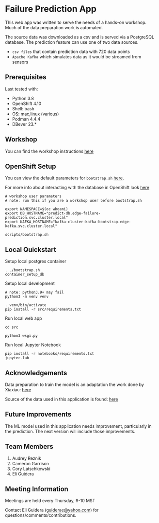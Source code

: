 # Failure Prediction App

This web app was written to serve the needs of a hands-on workshop. Much of the data preparation work is automated.

The source data was downloaded as a csv and is served via a PostgreSQL database. The prediction feature can use one of two data sources.

- `csv files` that contain prediction data with 720 data points
- `Apache Kafka` which simulates data as it would be streamed from sensors

## Prerequisites

Last tested with:

- Python 3.8
- OpenShift 4.10
- Shell: bash
- OS: mac,linux (various)
- Podman 4.4.4
- DBever 23.*

## Workshop

You can find the workshop instructions [here](docs/instructions.md)

## OpenShift Setup

You can view the default parameters for `bootstrap.sh` [here](scripts/bootstrap.sh).

For more info about interacting with the database in OpenShift look [here](database/README.md)

```
# workshop user parameters
# note: run this if you are a workshop user before bootstrap.sh

export NAMESPACE=$(oc whoami)
export DB_HOSTNAME="predict-db.edge-failure-prediction.svc.cluster.local"
export KAFKA_HOSTNAME="kafka-cluster-kafka-bootstrap.edge-kafka.svc.cluster.local"
```

```
scripts/bootstrap.sh
```

## Local Quickstart

Setup local postgres container

```
. ./bootstrap.sh
container_setup_db
```

Setup local development

```
# note: python3.9+ may fail
python3 -m venv venv

. venv/bin/activate
pip install -r src/requirements.txt
```

Run local web app

```
cd src

python3 wsgi.py
```

Run local Jupyter Notebook

```
pip install -r notebooks/requirements.txt
jupyter-lab
```

## Acknowledgements

Data preparation to train the model is an adaptation the work done by Xiaxiau: [here](https://www.kaggle.com/code/xiaxiaxu/predictmachinefailureinadvance/notebook)

Source of the data used in this application is found: [here](https://www.kaggle.com/datasets/nphantawee/pump-sensor-data)

## Future Improvements

The ML model used in this application needs improvement, particularly in the prediction.  The next version will include those improvements.

## Team Members

1. Audrey Reznik
1. Cameron Garrison
1. Cory Latschkowski
1. Eli Guidera

## Meeting Information

Meetings are held every Thursday, 9-10 MST

Contact Eli Guidera (guiderae@yahoo.com) for questions/comments/contributions.
